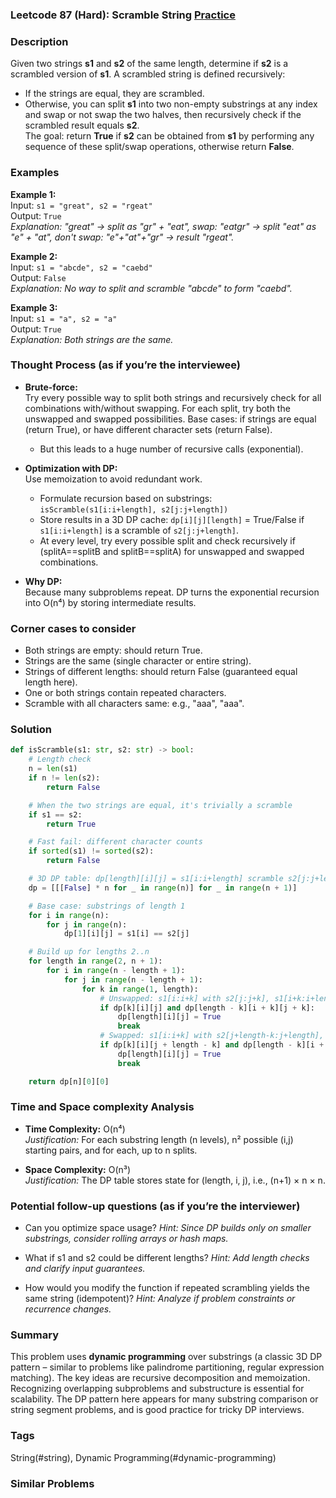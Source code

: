 ### Leetcode 87 (Hard): Scramble String [Practice](https://leetcode.com/problems/scramble-string)

### Description  
Given two strings **s1** and **s2** of the same length, determine if **s2** is a scrambled version of **s1**. A scrambled string is defined recursively:  
- If the strings are equal, they are scrambled.  
- Otherwise, you can split **s1** into two non-empty substrings at any index and swap or not swap the two halves, then recursively check if the scrambled result equals **s2**.  
The goal: return **True** if **s2** can be obtained from **s1** by performing any sequence of these split/swap operations, otherwise return **False**.

### Examples  

**Example 1:**  
Input: `s1 = "great", s2 = "rgeat"`  
Output: `True`  
*Explanation: "great" → split as "gr" + "eat", swap: "eatgr" → split "eat" as "e" + "at", don't swap: "e"+"at"+"gr" → result "rgeat".*

**Example 2:**  
Input: `s1 = "abcde", s2 = "caebd"`  
Output: `False`  
*Explanation: No way to split and scramble "abcde" to form "caebd".*

**Example 3:**  
Input: `s1 = "a", s2 = "a"`  
Output: `True`  
*Explanation: Both strings are the same.*

### Thought Process (as if you’re the interviewee)  

- **Brute-force:**  
  Try every possible way to split both strings and recursively check for all combinations with/without swapping. For each split, try both the unswapped and swapped possibilities. Base cases: if strings are equal (return True), or have different character sets (return False).
  - But this leads to a huge number of recursive calls (exponential).

- **Optimization with DP:**  
  Use memoization to avoid redundant work.  
  - Formulate recursion based on substrings: `isScramble(s1[i:i+length], s2[j:j+length])`
  - Store results in a 3D DP cache: `dp[i][j][length]` = True/False if `s1[i:i+length]` is a scramble of `s2[j:j+length]`.
  - At every level, try every possible split and check recursively if (splitA==splitB and splitB==splitA) for unswapped and swapped combinations.

- **Why DP:**  
  Because many subproblems repeat. DP turns the exponential recursion into O(n⁴) by storing intermediate results.

### Corner cases to consider  
- Both strings are empty: should return True.
- Strings are the same (single character or entire string).
- Strings of different lengths: should return False (guaranteed equal length here).
- One or both strings contain repeated characters.
- Scramble with all characters same: e.g., "aaa", "aaa".

### Solution

```python
def isScramble(s1: str, s2: str) -> bool:
    # Length check
    n = len(s1)
    if n != len(s2):
        return False

    # When the two strings are equal, it's trivially a scramble
    if s1 == s2:
        return True

    # Fast fail: different character counts
    if sorted(s1) != sorted(s2):
        return False

    # 3D DP table: dp[length][i][j] = s1[i:i+length] scramble s2[j:j+length]
    dp = [[[False] * n for _ in range(n)] for _ in range(n + 1)]

    # Base case: substrings of length 1
    for i in range(n):
        for j in range(n):
            dp[1][i][j] = s1[i] == s2[j]

    # Build up for lengths 2..n
    for length in range(2, n + 1):
        for i in range(n - length + 1):
            for j in range(n - length + 1):
                for k in range(1, length):
                    # Unswapped: s1[i:i+k] with s2[j:j+k], s1[i+k:i+length] with s2[j+k:j+length]
                    if dp[k][i][j] and dp[length - k][i + k][j + k]:
                        dp[length][i][j] = True
                        break
                    # Swapped: s1[i:i+k] with s2[j+length-k:j+length], s1[i+k:i+length] with s2[j:j+length-k]
                    if dp[k][i][j + length - k] and dp[length - k][i + k][j]:
                        dp[length][i][j] = True
                        break

    return dp[n][0][0]
```

### Time and Space complexity Analysis  

- **Time Complexity:** O(n⁴)  
  *Justification:* For each substring length (n levels), n² possible (i,j) starting pairs, and for each, up to n splits.
  
- **Space Complexity:** O(n³)  
  *Justification:* The DP table stores state for (length, i, j), i.e., (n+1) × n × n.

### Potential follow-up questions (as if you’re the interviewer)  

- Can you optimize space usage?
  *Hint: Since DP builds only on smaller substrings, consider rolling arrays or hash maps.*

- What if s1 and s2 could be different lengths?
  *Hint: Add length checks and clarify input guarantees.*

- How would you modify the function if repeated scrambling yields the same string (idempotent)?
  *Hint: Analyze if problem constraints or recurrence changes.*

### Summary
This problem uses **dynamic programming** over substrings (a classic 3D DP pattern – similar to problems like palindrome partitioning, regular expression matching). The key ideas are recursive decomposition and memoization. Recognizing overlapping subproblems and substructure is essential for scalability. The DP pattern here appears for many substring comparison or string segment problems, and is good practice for tricky DP interviews.

### Tags
String(#string), Dynamic Programming(#dynamic-programming)

### Similar Problems
